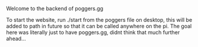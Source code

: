 Welcome to the backend of poggers.gg

To start the website, run ./start from the poggers file on desktop, this will be added to path in future so that it can be called anywhere on the pi.
The goal here was literally just to have poggers.gg, didnt think that much further ahead...
